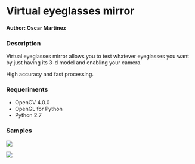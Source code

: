 # Virtual eyeglasses mirror

#### Author: Oscar Martinez

### Description
Virtual eyeglasses mirror allows you to test whatever eyeglasses you want by just having its 3-d model and enabling your camera.

High accuracy and fast processing.

### Requeriments

- OpenCV 4.0.0
- OpenGL for Python
- Python 2.7

### Samples
![](https://i.imgur.com/jcfOB8A.png)

![](https://i.imgur.com/p7pLJZW.png)


